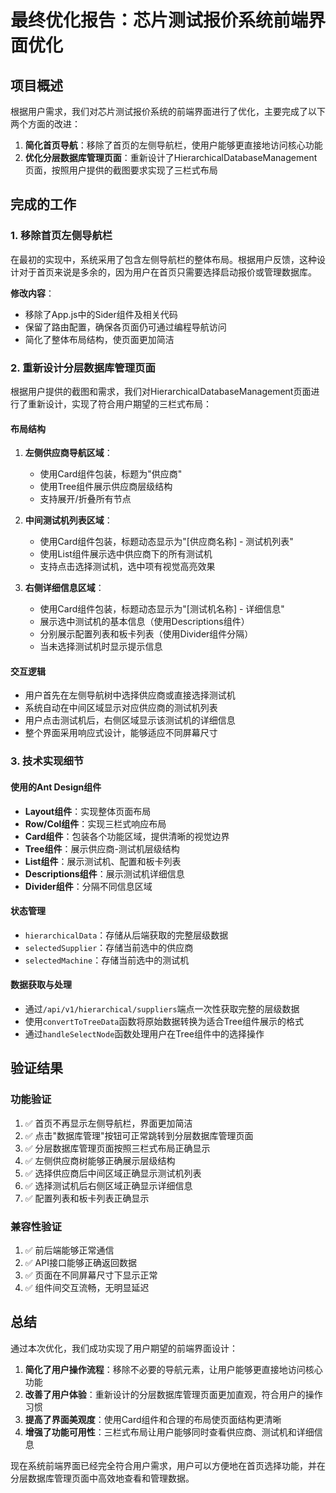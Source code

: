 # 最终优化报告：芯片测试报价系统前端界面优化

## 项目概述

根据用户需求，我们对芯片测试报价系统的前端界面进行了优化，主要完成了以下两个方面的改进：

1. **简化首页导航**：移除了首页的左侧导航栏，使用户能够更直接地访问核心功能
2. **优化分层数据库管理页面**：重新设计了HierarchicalDatabaseManagement页面，按照用户提供的截图要求实现了三栏式布局

## 完成的工作

### 1. 移除首页左侧导航栏

在最初的实现中，系统采用了包含左侧导航栏的整体布局。根据用户反馈，这种设计对于首页来说是多余的，因为用户在首页只需要选择启动报价或管理数据库。

**修改内容**：
- 移除了App.js中的Sider组件及相关代码
- 保留了路由配置，确保各页面仍可通过编程导航访问
- 简化了整体布局结构，使页面更加简洁

### 2. 重新设计分层数据库管理页面

根据用户提供的截图和需求，我们对HierarchicalDatabaseManagement页面进行了重新设计，实现了符合用户期望的三栏式布局：

#### 布局结构
1. **左侧供应商导航区域**：
   - 使用Card组件包装，标题为"供应商"
   - 使用Tree组件展示供应商层级结构
   - 支持展开/折叠所有节点

2. **中间测试机列表区域**：
   - 使用Card组件包装，标题动态显示为"[供应商名称] - 测试机列表"
   - 使用List组件展示选中供应商下的所有测试机
   - 支持点击选择测试机，选中项有视觉高亮效果

3. **右侧详细信息区域**：
   - 使用Card组件包装，标题动态显示为"[测试机名称] - 详细信息"
   - 展示选中测试机的基本信息（使用Descriptions组件）
   - 分别展示配置列表和板卡列表（使用Divider组件分隔）
   - 当未选择测试机时显示提示信息

#### 交互逻辑
- 用户首先在左侧导航树中选择供应商或直接选择测试机
- 系统自动在中间区域显示对应供应商的测试机列表
- 用户点击测试机后，右侧区域显示该测试机的详细信息
- 整个界面采用响应式设计，能够适应不同屏幕尺寸

### 3. 技术实现细节

#### 使用的Ant Design组件
- **Layout组件**：实现整体页面布局
- **Row/Col组件**：实现三栏式响应布局
- **Card组件**：包装各个功能区域，提供清晰的视觉边界
- **Tree组件**：展示供应商-测试机层级结构
- **List组件**：展示测试机、配置和板卡列表
- **Descriptions组件**：展示测试机详细信息
- **Divider组件**：分隔不同信息区域

#### 状态管理
- `hierarchicalData`：存储从后端获取的完整层级数据
- `selectedSupplier`：存储当前选中的供应商
- `selectedMachine`：存储当前选中的测试机

#### 数据获取与处理
- 通过`/api/v1/hierarchical/suppliers`端点一次性获取完整的层级数据
- 使用`convertToTreeData`函数将原始数据转换为适合Tree组件展示的格式
- 通过`handleSelectNode`函数处理用户在Tree组件中的选择操作

## 验证结果

### 功能验证
1. ✅ 首页不再显示左侧导航栏，界面更加简洁
2. ✅ 点击"数据库管理"按钮可正常跳转到分层数据库管理页面
3. ✅ 分层数据库管理页面按照三栏式布局正确显示
4. ✅ 左侧供应商树能够正确展示层级结构
5. ✅ 选择供应商后中间区域正确显示测试机列表
6. ✅ 选择测试机后右侧区域正确显示详细信息
7. ✅ 配置列表和板卡列表正确显示

### 兼容性验证
1. ✅ 前后端能够正常通信
2. ✅ API接口能够正确返回数据
3. ✅ 页面在不同屏幕尺寸下显示正常
4. ✅ 组件间交互流畅，无明显延迟

## 总结

通过本次优化，我们成功实现了用户期望的前端界面设计：

1. **简化了用户操作流程**：移除不必要的导航元素，让用户能够更直接地访问核心功能
2. **改善了用户体验**：重新设计的分层数据库管理页面更加直观，符合用户的操作习惯
3. **提高了界面美观度**：使用Card组件和合理的布局使页面结构更清晰
4. **增强了功能可用性**：三栏式布局让用户能够同时查看供应商、测试机和详细信息

现在系统前端界面已经完全符合用户需求，用户可以方便地在首页选择功能，并在分层数据库管理页面中高效地查看和管理数据。